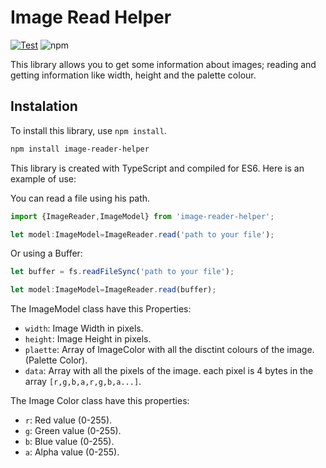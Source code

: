 # Image Read Helper


[![Test](https://github.com/zerasul/image-reader-helper/actions/workflows/main.yml/badge.svg?branch=master)](https://github.com/zerasul/image-reader-helper/actions/workflows/main.yml) ![npm](https://img.shields.io/npm/v/@zerasul/image-read-helper?color=green)

This library allows you to get some information about images; reading and getting information like width, height and the palette colour.

## Instalation

To install this library, use ```npm install```.

```bash
npm install image-reader-helper
```

This library is created with TypeScript and compiled for ES6. Here is an example of use:

You can read a file using his path.

```typescript
import {ImageReader,ImageModel} from 'image-reader-helper';

let model:ImageModel=ImageReader.read('path to your file'); 
```

Or using a Buffer:

```typescript
let buffer = fs.readFileSync('path to your file');

let model:ImageModel=ImageReader.read(buffer);
```

The ImageModel class have this Properties:

* ```width```: Image Width in pixels.
* ```height```: Image Height in pixels.
* ```plaette```: Array of ImageColor with all the disctint colours of the image.(Palette Color).
* ```data```: Array with all the pixels of the image. each pixel is 4 bytes in the array ```[r,g,b,a,r,g,b,a...]```.


The Image Color class have this properties:

* ```r```: Red value (0-255).
* ```g```: Green value (0-255).
* ```b```: Blue value (0-255).
* ```a```: Alpha value (0-255).
